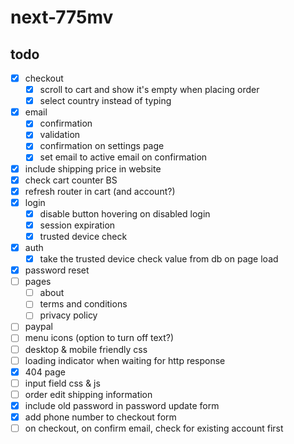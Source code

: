 # next-775mv

## todo

- [x] checkout
  - [x] scroll to cart and show it's empty when placing order
  - [x] select country instead of typing
- [x] email
  - [x] confirmation
  - [x] validation
  - [x] confirmation on settings page
  - [x] set email to active email on confirmation
- [x] include shipping price in website
- [x] check cart counter BS
- [x] refresh router in cart (and account?)
- [x] login
  - [x] disable button hovering on disabled login
  - [x] session expiration
  - [x] trusted device check
- [x] auth
  - [x] take the trusted device check value from db on page load
- [x] password reset
- [ ] pages
  - [ ] about
  - [ ] terms and conditions
  - [ ] privacy policy
- [ ] paypal
- [ ] menu icons (option to turn off text?)
- [ ] desktop & mobile friendly css
- [ ] loading indicator when waiting for http response
- [x] 404 page
- [ ] input field css & js
- [ ] order edit shipping information
- [x] include old password in password update form
- [x] add phone number to checkout form
- [ ] on checkout, on confirm email, check for existing account first
